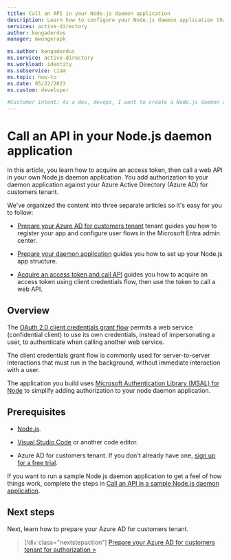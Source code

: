 ```yaml
---
title: Call an API in your Node.js daemon application
description: Learn how to configure your Node.js daemon application that calls an API. The API is protected by Azure Active Directory (Azure AD) for customers 
services: active-directory
author: kengaderdus
manager: mwongerapk

ms.author: kengaderdus
ms.service: active-directory
ms.workload: identity
ms.subservice: ciam
ms.topic: how-to
ms.date: 05/22/2023
ms.custom: developer

#Customer intent: As a dev, devops, I want to create a Node.js daemon application that acquires an access token, then calls an API protected by Azure Active Directory (Azure AD) for customers tenant
---
```


# Call an API in your Node.js daemon application

In this article, you learn how to acquire an access token, then call a web API in your own Node.js daemon application. You add authorization to your daemon application against your Azure Active Directory (Azure AD) for customers tenant. 

We've organized the content into three separate articles so it's easy for you to follow: 

- [Prepare your Azure AD for customers tenant](how-to-daemon-node-call-api-prepare-app.md) tenant guides you how to register your app and configure user flows in the Microsoft Entra admin center.

- [Prepare your daemon application](how-to-daemon-node-call-api-prepare-app.md) guides you how to set up your Node.js app structure.

- [Acquire an access token and call API](how-to-daemon-node-call-api-call-api.md) guides you how to acquire an access token using client credentials flow, then use the token to call a web API.

## Overview

The [OAuth 2.0 client credentials grant flow](../../develop/v2-oauth2-client-creds-grant-flow.md) permits a web service (confidential client) to use its own credentials, instead of impersonating a user, to authenticate when calling another web service. 

The client credentials grant flow is commonly used for server-to-server interactions that must run in the background, without immediate interaction with a user.

The application you build uses [Microsoft Authentication Library (MSAL) for Node](https://github.com/AzureAD/microsoft-authentication-library-for-js/tree/dev/lib/msal-node) to simplify adding authorization to your node daemon application.


## Prerequisites

- [Node.js](https://nodejs.org).

- [Visual Studio Code](https://code.visualstudio.com/download) or another code editor.

- Azure AD for customers tenant. If you don't already have one, [sign up for a free trial](https://aka.ms/ciam-free-trial?wt.mc_id=ciamcustomertenantfreetrial_linkclick_content_cnl). 


If you want to run a sample Node.js daemon application to get a feel of how things work, complete the steps in [Call an API in a sample Node.js daemon application](how-to-daemon-node-sample-call-api.md).

## Next steps

Next, learn how to prepare your Azure AD for customers tenant.

> [!div class="nextstepaction"]
> [Prepare your Azure AD for customers tenant for authorization >](how-to-daemon-node-call-api-prepare-tenant.md)